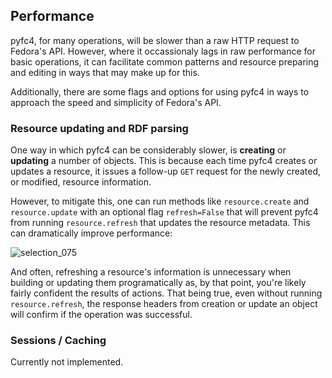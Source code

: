 ## Performance

pyfc4, for many operations, will be slower than a raw HTTP request to Fedora's API.  However, where it occassionaly lags in raw  performance for basic operations, it can facilitate common patterns and resource preparing and editing in ways that may make up for this.

Additionally, there are some flags and options for using pyfc4 in ways to approach the speed and simplicity of Fedora's API.

### Resource updating and RDF parsing

One way in which pyfc4 can be considerably slower, is **creating** or **updating** a number of objects.  This is because each time pyfc4 creates or updates a resource, it issues a follow-up `GET` request for the newly created, or modified, resource information.

However, to mitigate this, one can run methods like `resource.create` and `resource.update` with an optional flag `refresh=False` that will prevent pyfc4 from running `resource.refresh` that updates the resource metadata.  This can dramatically improve performance:

![selection_075](https://user-images.githubusercontent.com/1753087/28998479-36c0b32a-79fa-11e7-8023-45435317c7c6.png)

And often, refreshing a resource's information is unnecessary when building or updating them programatically as, by that point, you're likely fairly confident the results of actions.  That being true, even without running `resource.refresh`, the response headers from creation or update an object will confirm if the operation was successful.

### Sessions / Caching

Currently not implemented.
